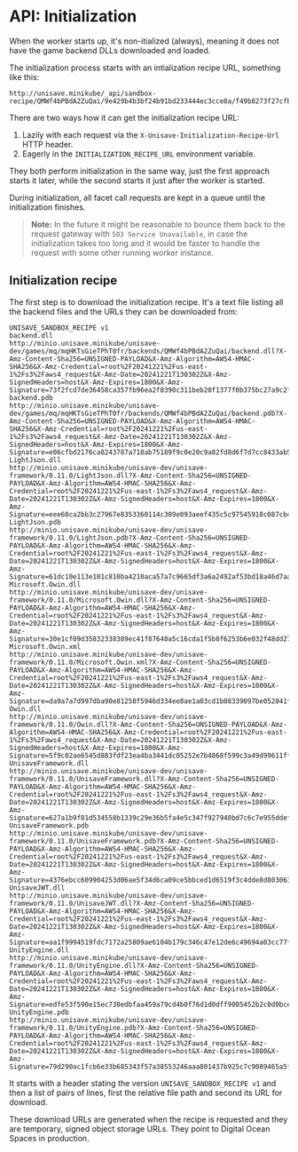 # API: Initialization

When the worker starts up, it's non-itialized (always), meaning it does not have the game backend DLLs downloaded and loaded.

The initialization process starts with an intialization recipe URL, something like this:

```
http://unisave.minikube/_api/sandbox-recipe/QMWf4bPBdA2ZuQai/9e429b4b3bf24b91bd233444ec3cce8a/f49b8273f27cfbbedafc1bdd170f8462c23e0bda120df927d1cdfb455ccc43d9
```

There are two ways how it can get the initialization recipe URL:

1. Lazily with each request via the `X-Unisave-Initialization-Recipe-Url` HTTP header.
2. Eagerly in the `INITIALIZATION_RECIPE_URL` environment variable.

They both perform initialization in the same way, just the first approach starts it later, while the second starts it just after the worker is started.

During initialization, all facet call requests are kept in a queue until the initialization finishes.

> **Note:** In the future it might be reasonable to bounce them back to the request gateway with `503 Service Unavailable`, in case the initialization takes too long and it would be faster to handle the request with some other running worker instance.


## Initialization recipe

The first step is to download the initialization recipe. It's a text file listing all the backend files and the URLs they can be downloaded from:

```
UNISAVE_SANDBOX_RECIPE v1
backend.dll
http://minio.unisave.minikube/unisave-dev/games/mq/mqHKTsGieTPhT0fr/backends/QMWf4bPBdA2ZuQai/backend.dll?X-Amz-Content-Sha256=UNSIGNED-PAYLOAD&X-Amz-Algorithm=AWS4-HMAC-SHA256&X-Amz-Credential=root%2F20241221%2Fus-east-1%2Fs3%2Faws4_request&X-Amz-Date=20241221T130302Z&X-Amz-SignedHeaders=host&X-Amz-Expires=1800&X-Amz-Signature=73f2fcd7de36458ca357fb96ea2f8390c311beb20f1377f0b375bc27a9c2f5a1
backend.pdb
http://minio.unisave.minikube/unisave-dev/games/mq/mqHKTsGieTPhT0fr/backends/QMWf4bPBdA2ZuQai/backend.pdb?X-Amz-Content-Sha256=UNSIGNED-PAYLOAD&X-Amz-Algorithm=AWS4-HMAC-SHA256&X-Amz-Credential=root%2F20241221%2Fus-east-1%2Fs3%2Faws4_request&X-Amz-Date=20241221T130302Z&X-Amz-SignedHeaders=host&X-Amz-Expires=1800&X-Amz-Signature=e06cfbd2176ca8243787a718ab75189f9c0e20c9a82fd8d6f7d7cc8433ab5730
LightJson.dll
http://minio.unisave.minikube/unisave-dev/unisave-framework/0.11.0/LightJson.dll?X-Amz-Content-Sha256=UNSIGNED-PAYLOAD&X-Amz-Algorithm=AWS4-HMAC-SHA256&X-Amz-Credential=root%2F20241221%2Fus-east-1%2Fs3%2Faws4_request&X-Amz-Date=20241221T130302Z&X-Amz-SignedHeaders=host&X-Amz-Expires=1800&X-Amz-Signature=eee60ca2bb3c27967e8353360114c309e093aeef435c5c97545918c087cb4a65
LightJson.pdb
http://minio.unisave.minikube/unisave-dev/unisave-framework/0.11.0/LightJson.pdb?X-Amz-Content-Sha256=UNSIGNED-PAYLOAD&X-Amz-Algorithm=AWS4-HMAC-SHA256&X-Amz-Credential=root%2F20241221%2Fus-east-1%2Fs3%2Faws4_request&X-Amz-Date=20241221T130302Z&X-Amz-SignedHeaders=host&X-Amz-Expires=1800&X-Amz-Signature=61dc10e113e101c810ba4210aca57a7c9665df3a6a2492af53bd18a46d7aa288
Microsoft.Owin.dll
http://minio.unisave.minikube/unisave-dev/unisave-framework/0.11.0/Microsoft.Owin.dll?X-Amz-Content-Sha256=UNSIGNED-PAYLOAD&X-Amz-Algorithm=AWS4-HMAC-SHA256&X-Amz-Credential=root%2F20241221%2Fus-east-1%2Fs3%2Faws4_request&X-Amz-Date=20241221T130302Z&X-Amz-SignedHeaders=host&X-Amz-Expires=1800&X-Amz-Signature=30e1cf09d35832338389ec41f87640a5c16cda1f5b8f6253b6e032f48dd27cb1
Microsoft.Owin.xml
http://minio.unisave.minikube/unisave-dev/unisave-framework/0.11.0/Microsoft.Owin.xml?X-Amz-Content-Sha256=UNSIGNED-PAYLOAD&X-Amz-Algorithm=AWS4-HMAC-SHA256&X-Amz-Credential=root%2F20241221%2Fus-east-1%2Fs3%2Faws4_request&X-Amz-Date=20241221T130302Z&X-Amz-SignedHeaders=host&X-Amz-Expires=1800&X-Amz-Signature=da9a7a7d997dba90e81258f5946d334ee8ae1a03cd1b08339097be052841fcc0
Owin.dll
http://minio.unisave.minikube/unisave-dev/unisave-framework/0.11.0/Owin.dll?X-Amz-Content-Sha256=UNSIGNED-PAYLOAD&X-Amz-Algorithm=AWS4-HMAC-SHA256&X-Amz-Credential=root%2F20241221%2Fus-east-1%2Fs3%2Faws4_request&X-Amz-Date=20241221T130302Z&X-Amz-SignedHeaders=host&X-Amz-Expires=1800&X-Amz-Signature=5f9c02ae6545d883fdf23ea4ba3441dc05252e7b4868f599c3a49d99611ff49a
UnisaveFramework.dll
http://minio.unisave.minikube/unisave-dev/unisave-framework/0.11.0/UnisaveFramework.dll?X-Amz-Content-Sha256=UNSIGNED-PAYLOAD&X-Amz-Algorithm=AWS4-HMAC-SHA256&X-Amz-Credential=root%2F20241221%2Fus-east-1%2Fs3%2Faws4_request&X-Amz-Date=20241221T130302Z&X-Amz-SignedHeaders=host&X-Amz-Expires=1800&X-Amz-Signature=627a1b9f81d534558b1339c29e36b5fa4e5c347f927940bd7c6c7e955ddef0d8
UnisaveFramework.pdb
http://minio.unisave.minikube/unisave-dev/unisave-framework/0.11.0/UnisaveFramework.pdb?X-Amz-Content-Sha256=UNSIGNED-PAYLOAD&X-Amz-Algorithm=AWS4-HMAC-SHA256&X-Amz-Credential=root%2F20241221%2Fus-east-1%2Fs3%2Faws4_request&X-Amz-Date=20241221T130302Z&X-Amz-SignedHeaders=host&X-Amz-Expires=1800&X-Amz-Signature=4376ebcc609904253d06ae5f34d6ca09ce5bbced1d6519f3c4dde8d803063c73
UnisaveJWT.dll
http://minio.unisave.minikube/unisave-dev/unisave-framework/0.11.0/UnisaveJWT.dll?X-Amz-Content-Sha256=UNSIGNED-PAYLOAD&X-Amz-Algorithm=AWS4-HMAC-SHA256&X-Amz-Credential=root%2F20241221%2Fus-east-1%2Fs3%2Faws4_request&X-Amz-Date=20241221T130302Z&X-Amz-SignedHeaders=host&X-Amz-Expires=1800&X-Amz-Signature=aa1f9994519fdc7172a25809ae6104b179c346c47e12de6c49694a03cc77fae1
UnityEngine.dll
http://minio.unisave.minikube/unisave-dev/unisave-framework/0.11.0/UnityEngine.dll?X-Amz-Content-Sha256=UNSIGNED-PAYLOAD&X-Amz-Algorithm=AWS4-HMAC-SHA256&X-Amz-Credential=root%2F20241221%2Fus-east-1%2Fs3%2Faws4_request&X-Amz-Date=20241221T130302Z&X-Amz-SignedHeaders=host&X-Amz-Expires=1800&X-Amz-Signature=edfe53f590e15ec730edbfaa459a79cd4b0f76d1d0dff9005452b2c0d0bcea7e
UnityEngine.pdb
http://minio.unisave.minikube/unisave-dev/unisave-framework/0.11.0/UnityEngine.pdb?X-Amz-Content-Sha256=UNSIGNED-PAYLOAD&X-Amz-Algorithm=AWS4-HMAC-SHA256&X-Amz-Credential=root%2F20241221%2Fus-east-1%2Fs3%2Faws4_request&X-Amz-Date=20241221T130302Z&X-Amz-SignedHeaders=host&X-Amz-Expires=1800&X-Amz-Signature=79d290ac1fcb6e33b685343f57a38553246aaa801437b925c7c9089465a5f95a
```

It starts with a header stating the version `UNISAVE_SANDBOX_RECIPE v1` and then a list of pairs of lines, first the relative file path and second its URL for download.

These download URLs are generated when the recipe is requested and they are temporary, signed object storage URLs. They point to Digital Ocean Spaces in production.
